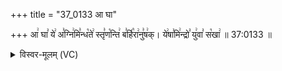 +++
title = "37_0133 आ घा"

+++
आ꣢ घा꣣ ये꣢ अ꣣ग्नि꣢मि꣣न्ध꣡ते꣢ स्तृ꣣ण꣡न्ति꣢ ब꣣र्हि꣡रा꣢नु꣣ष꣢क्। ये꣢षा꣣मि꣢न्द्रो꣣ यु꣢वा꣣ स꣡खा꣢ ॥ 37:0133 ॥

<details><summary>विस्वर-मूलम् (VC)</summary>

आ घा ये अग्निमिन्धते स्तृणन्ति बर्हिरानुषक् । येषामिन्द्रो युवा सखा ॥१३३॥
</details>